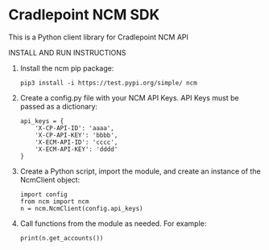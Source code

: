 # Cradlepoint NCM SDK
This is a Python client library for Cradlepoint NCM API

INSTALL AND RUN INSTRUCTIONS

1. Install the ncm pip package:
    ```
    pip3 install -i https://test.pypi.org/simple/ ncm
    ```

2. Create a config.py file with your NCM API Keys. API Keys must be passed as a dictionary:
    ```
    api_keys = {
        'X-CP-API-ID': 'aaaa',
        'X-CP-API-KEY': 'bbbb',
        'X-ECM-API-ID': 'cccc',
        'X-ECM-API-KEY': 'dddd'
    }
    ```

3. Create a Python script, import the module, and create an instance of the NcmClient object:
    ```
    import config
    from ncm import ncm
    n = ncm.NcmClient(config.api_keys)
    ```

4. Call functions from the module as needed. For example:
    ```
    print(n.get_accounts())
    ```
